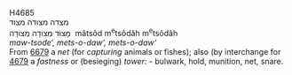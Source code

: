 <body>
  <p>H4685<br>  מצדה    מצודה    מצוד  <br> מָצוֹד  מְצוֹדָה  מְצוֹדָה  ‎  mâtsôd  m<sup>e</sup>tsôdâh  m<sup>e</sup>tsôdâh  <br><i>maw-tsode‘,</i> <i>mets-o-daw‘,</i> <i>mets-o-daw‘ </i><br>From <a href="h6679.htm">6679</a>  a <i>net</i> (for <i>capturing</i> animals or fishes); also (by interchange for <a href="h4679.htm">4679</a>  a <i>fastness</i> or (besieging) <i>tower: - </i>bulwark, hold, munition, net, snare.<br></p>
 </body>